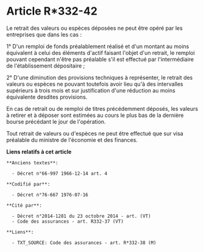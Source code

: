 # Article R*332-42

Le retrait des valeurs ou espèces déposées ne peut être opéré par les entreprises que dans les cas :

1° D'un remploi de fonds préalablement réalisé et d'un montant au moins équivalent à celui des éléments d'actif faisant
l'objet d'un retrait, le remploi pouvant cependant n'être pas préalable s'il est effectué par l'intermédiaire de
l'établissement dépositaire ;

2° D'une diminution des provisions techniques à représenter, le retrait des valeurs ou espèces ne pouvant toutefois avoir
lieu qu'à des intervalles supérieurs à trois mois et sur justification d'une réduction au moins équivalente desdites
provisions.

En cas de retrait ou de remploi de titres précédemment déposés, les valeurs à retirer et à déposer sont estimées au cours le
plus bas de la dernière bourse précédant le jour de l'opération.

Tout retrait de valeurs ou d'espèces ne peut être effectué que sur visa préalable du ministre de l'économie et des finances.

**Liens relatifs à cet article**

	**Anciens textes**:

	  - Décret n°66-997 1966-12-14 art. 4

	**Codifié par**:

	  - Décret n°76-667 1976-07-16

	**Cité par**:

	  - Décret n°2014-1281 du 23 octobre 2014 - art. (VT)
	  - Code des assurances - art. R332-37 (VT)

	**Liens**:

	  - TXT_SOURCE: Code des assurances - art. R*332-38 (M)
